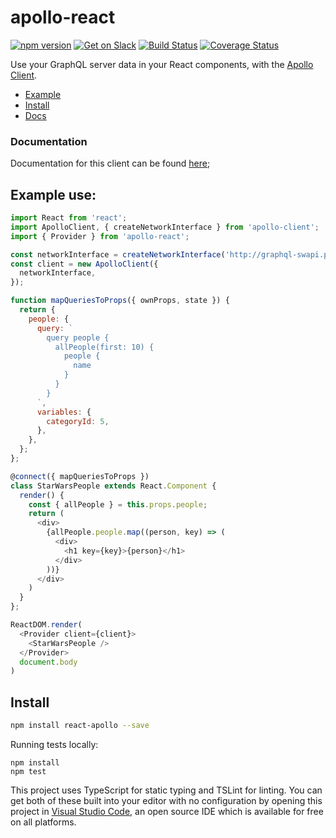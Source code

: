 # apollo-react

[![npm version](https://badge.fury.io/js/react-apollo.svg)](https://badge.fury.io/js/apollo-client)
[![Get on Slack](http://slack.apollostack.com/badge.svg)](http://slack.apollostack.com/)
[![Build Status](https://travis-ci.org/apollostack/react-apollo.svg?branch=master)](https://travis-ci.org/apollostack/react-apollo)
[![Coverage Status](https://coveralls.io/repos/github/apollostack/react-apollo/badge.svg?branch=master)](https://coveralls.io/github/apollostack/react-apollo?branch=master)

Use your GraphQL server data in your React components, with the [Apollo Client](https://github.com/apollostack/apollo-client).

- [Example](#example-use)
- [Install](#install)
- [Docs](http://docs.apollostack.com/apollo-client/react.html)

### Documentation

Documentation for this client can be found [here](http://docs.apollostack.com/apollo-client/react.html);


## Example use:

```js
import React from 'react';
import ApolloClient, { createNetworkInterface } from 'apollo-client';
import { Provider } from 'apollo-react';

const networkInterface = createNetworkInterface('http://graphql-swapi.parseapp.com/');
const client = new ApolloClient({
  networkInterface,
});

function mapQueriesToProps({ ownProps, state }) {
  return {
    people: {
      query: `
        query people {
          allPeople(first: 10) {
            people {
              name
            }
          }
        }
      `,
      variables: {
        categoryId: 5,
      },
    },
  };
};

@connect({ mapQueriesToProps })
class StarWarsPeople extends React.Component {
  render() {
    const { allPeople } = this.props.people;
    return (
      <div>
        {allPeople.people.map((person, key) => (
          <div>
            <h1 key={key}>{person}</h1>
          </div>
        ))}
      </div>
    )
  }
};

ReactDOM.render(
  <Provider client={client}>
    <StarWarsPeople />
  </Provider>
  document.body
)
```

## Install

```bash
npm install react-apollo --save
```

Running tests locally:

```
npm install
npm test
```

This project uses TypeScript for static typing and TSLint for linting. You can get both of these built into your editor with no configuration by opening this project in [Visual Studio Code](https://code.visualstudio.com/), an open source IDE which is available for free on all platforms.
